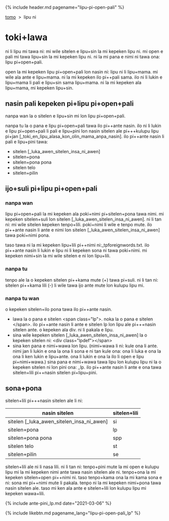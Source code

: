 {% include header.md pagename="lipu-pi-open-pali" %}



<span class="lp">[tomo](https://joelthomastr.github.io/tokipona/README_lp)&nbsp;&nbsp;>&nbsp;&nbsp;lipu ni</span>

# <span class="lp">toki+lawa</span>

<span class="lp">ni li lipu mi tawa ni: mi wile sitelen e lipu+sin la mi kepeken lipu ni. mi open e pali mi tawa lipu+sin la mi kepeken lipu ni. ni la mi pana e nimi ni tawa ona: lipu pi+open+pali.</span>

<span class="lp">open la mi kepeken lipu pi+open+pali lon nasin ni: lipu ni li lipu+mama. mi wile ala ante e lipu+mama. ni la mi kepeken ilo pi++pali sama. ilo ni li lukin e lipu+mama li pali e lipu+sin sama lipu+mama. ni la mi kepeken ala lipu+mama, mi kepeken lipu+sin.</span>

## <span class="lp">nasin pali kepeken pi+lipu pi+open+pali</span>

<span class="lp">nanpa wan la o sitelen e lipu+sin mi lon lipu pi+open+pali.</span>

<span class="lp">nanpa tu la o pana e lipu pi+open+pali tawa ilo pi++ante nasin. ilo ni li lukin e lipu pi+open+pali li pali e lipu+pini lon nasin sitelen ale pi+++kulupu lipu pi+jan [_toki_en_lipu_alasa_kon_olin_mama_anpa_nasin]. ilo pi++ante nasin li pali e lipu+pini tawa:</span>
- <span class="lp">sitelen [_luka_awen_sitelen_insa_ni_awen]</span>
- <span class="lp">sitelen+pona</span>
- <span class="lp">sitelen+pona pona</span>
- <span class="lp">sitelen telo</span>
- <span class="lp">sitelen+pilin</span>

## <span class="lp">ijo+suli pi+lipu pi+open+pali</span>

### <span class="lp">nanpa wan</span>

<span class="lp">lipu pi+open+pali la mi kepeken ala poki+nimi pi+sitelen+pona tawa nimi. mi kepeken sitelen+suli lon sitelen [_luka_awen_sitelen_insa_ni_awen]. ni li tan ni: mi wile sitelen kepeken tenpo+lili. poki+nimi li wile e tenpo mute. ilo pi++ante nasin li ante e nimi lon sitelen [_luka_awen_sitelen_insa_ni_awen] tawa poki+nimi pona.</span>

<span class="lp">taso tawa ni la mi kepeken lipu+lili pi++nimi ni:<span class="lpdef">_tpforeignwords.txt.</span> ilo pi++ante nasin li lukin e lipu ni li kepeken sona ni tawa poki+nimi. mi kepeken nimi+sin la mi wile sitelen e ni lon lipu+lili.</span>

### <span class="lp">nanpa tu</span>
<span class="lp">tenpo ale la o kepeken sitelen pi++kama mute (<span class="lpdef">+</span>) tawa pi+suli. ni li tan ni: sitelen pi++kama lili (<span class="lpdef">-</span>) li wile tawa ijo ante mute lon kulupu lipu mi.</span>

### <span class="lp">nanpa tu wan</span>
<span class="lp">o kepeken sitelen+ilo pona tawa ilo pi++ante nasin.</span>

- <span class="lp">lawa la o pana e sitelen <span class="lpdef">\<span class="lp"\></span>. noka la o pana e sitelen <span class="lpdef">\</span></span>. ilo pi++ante nasin li ante e sitelen <span class="\lpdef">lp</span> lon lipu ale pi+++nasin sitelen ante. o kepeken ala <span class="lpdef">div</span>. ni li pakala e lipu.</span>
- <span class="lp">sina wile kepeken sitelen [_luka_awen_sitelen_insa_ni_awen] la o kepeken sitelen ni: <span class="lpdef">\<div class="lpdef"\><\/span></span></span>
- <span class="lp">sina ken pana e nimi+wawa lon lipu. (nimi+wawa li ni: kule ona li ante. nimi jan li lukin e ona la ona li sona e ni tan kule ona: ona li luka e ona la ona li ken lukin e lipu+ante. ona li lukin e ona la ilo li open e lipu pi+nimi+wawa.) sina pana e nimi+wawa tawa lipu lon kulupu lipu ni la o kepeken sitelen ni lon pini ona: <span class="lpdef">_lp</span>. ilo pi++ante nasin li ante e ona tawa sitelen+lili pi++nasin sitelen pi+lipu+pini.</span>


## <span class="lp">sona+pona</span>

<span class="lp">sitelen+lili pi+++nasin sitelen ale li ni:</span>

| <span class="lp">nasin sitelen</span> | <span class="lp">sitelen+lili</span> |
| ----- | ----- |
| <span class="lp">sitelen [_luka_awen_sitelen_insa_ni_awen]</span> | <span class="lp"><span class="lpdef">si</span></span> |
| <span class="lp">sitelen+pona</span> | <span class="lp"><span class="lpdef">lp</span></span> |
| <span class="lp">sitelen+pona pona</span> | <span class="lp"><span class="lpdef">spp</span></span> |
| <span class="lp">sitelen telo</span> | <span class="lp"><span class="lpdef">st</span></span> |
| <span class="lp">sitelen+pilin</span> | <span class="lp"><span class="lpdef">se</span></span> |

<span class="lp">sitelen+lili ale ni li nasa lili. ni li tan ni: tenpo+pini mute la mi open e kulupu lipu mi la mi kepeken nimi ante tawa nasin sitelen ale ni. tenpo+ona la mi kepeken sitelen+open pi++nimi ni. taso tenpo+kama ona la mi kama sona e ni: sona mi pi++nimi mute li pakala. tenpo ni la mi kepeken nimi+pona tawa nasin sitelen ale. taso mi ken ala ante e sitelen+lili lon kulupu lipu mi kepeken wawa+lili.</span>

{% include ante-pini_lp.md date="2021-03-06" %}

{% include likebtn.md pagename_lang="lipu-pi-open-pali_lp" %}
